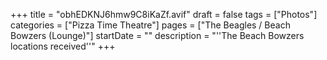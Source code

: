 +++
title = "obhEDKNJ6hmw9C8iKaZf.avif"
draft = false
tags = ["Photos"]
categories = ["Pizza Time Theatre"]
pages = ["The Beagles / Beach Bowzers (Lounge)"]
startDate = ""
description = "''The Beach Bowzers locations received''"
+++
